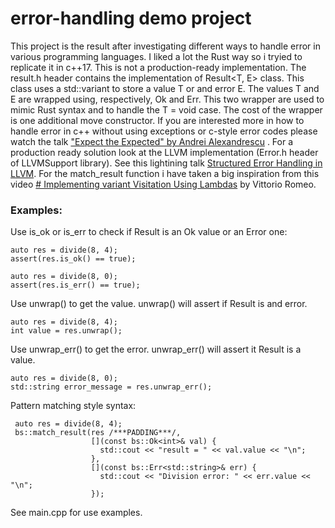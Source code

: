 # **error-handling demo project**

This project is the result after investigating different ways to handle error in various programming languages. I liked a lot the Rust way so i tryied to replicate it in c++17. This is not a production-ready implementation. The result.h header contains the implementation of Result<T, E> class. This class uses a std::variant to store a value T or and error E. The values T and E are wrapped using, respectively, Ok<T> and Err<T>. This two wrapper are used to mimic Rust syntax and to handle the T = void case. The cost of the wrapper is one additional move constructor.
If you are interested more in how to handle error in c++ without using exceptions or c-style error codes please watch the talk ["Expect the Expected" by Andrei Alexandrescu](https://www.youtube.com/watch?v=nVzgkepAg5Y) .
For a production ready solution look at the LLVM implementation (Error.h header of LLVMSupport library).
See this lightining talk [Structured Error Handling in LLVM](https://www.youtube.com/watch?v=Wq8fNK98WGw).
For the match_result function i have taken a big inspiration from this video [# Implementing variant Visitation Using Lambdas](https://www.youtube.com/watch?v=mqei4JJRQ7s&t=2808s) by Vittorio Romeo.

### Examples:
Use is_ok or is_err to check if Result is an Ok value or an Error one:

    auto res = divide(8, 4);
    assert(res.is_ok() == true);

    auto res = divide(8, 0);
    assert(res.is_err() == true);

Use unwrap() to get the value. unwrap() will assert if Result is and error.

    auto res = divide(8, 4);
    int value = res.unwrap();

Use unwrap_err() to get the error. unwrap_err() will assert it Result is a value.

    auto res = divide(8, 0);
    std::string error_message = res.unwrap_err();

Pattern matching style syntax:

     auto res = divide(8, 4);
     bs::match_result(res /***PADDING***/,
                      [](const bs::Ok<int>& val) {
                        std::cout << "result = " << val.value << "\n";
                      },
                      [](const bs::Err<std::string>& err) {
                        std::cout << "Division error: " << err.value << "\n";
                      });

See main.cpp for use examples.
